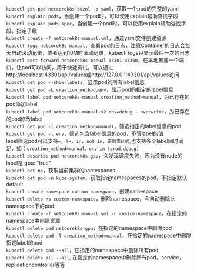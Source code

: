 `kubectl get pod netcorek8s-bdznl -o yaml`，获取一个pod的完整的yaml  
`kubectl explain pods`，当创建一个pod时，可以使用explain辅助查找字段  
`kubectl explain pods.spec`，当创建一个pod时，可以使用explain辅助查找字段，指定子级  
`kubectl create -f netcorek8s-manual.yml`，通过yaml文件创建资源  
`kubectl logs netcorek8s-manual`，查看pod的日志，注意Container的日志会每天自动滚动记录，或者达到10M时滚动记录，kubectl logs只显示最后一次的日志  
`kubectl port-forward netcorek8s-manual 43301:43300`，在本地暴露一个端口，让pod可以访问，用于快速调试，可以通过http://localhost:43301/api/values或http://127.0.0.1:43301/api/values访问  
`kubectl get pod --show-labels`，显示pod的所有label信息  
`kubectl get pod -L creation_method,env`，显示pod的指定的label信息  
`kubectl label pod netcorek8s-manual creation_method=manual`，为已存在的pod添加label  
`kubectl label pod netcorek8s-manual-v2 env=debug --overwrite`，为已存在的pod修改label  
`kubectl get pod -l creation_method=manual`，筛选指定的label信息的pod  
`kubectl get pod -l env`，筛选包含label信息的pod，不管label的值  
label筛选pod可以支持`=`，`!=`，`in`，`not in`，`正则表达式`,也支持多个label同时满足，如：`creation_method=manual，env in (prod,debug)`  
`kubectl describe pod netcorek8s-gpu`，会发现调度失败，因为没有node的label是 gpu: "true"  
`kubectl get ns`，获取当前集群的namespaces  
`kubectl get pod -n kube-system`，获取指定namespaces的pod，不指定默认default  
`kubectl create namespace custom-namespace`，创建namespace  
`kubectl delete ns custom-namespace`，删除namespace，会自动删除此namespace下的pod  
`kubectl create -f netcorek8s-manual.yml -n custom-namespace`，在指定的namespace中创建资源  
`kubectl delete pod netcorek8s-gpu`，在指定的namespace中删除pod  
`kubectl delete pod -l creation_method=manual`，在指定的namespace中删除指定label的pod  
`kubectl delete pod --all`，在指定的namespace中删除所有pod  
`kubectl delete all --all`, 在指定的namespace中删除所有pod，service，replicationcontroller等等  






